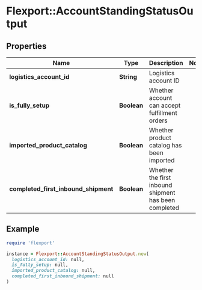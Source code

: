 # Flexport::AccountStandingStatusOutput

## Properties

| Name | Type | Description | Notes |
| ---- | ---- | ----------- | ----- |
| **logistics_account_id** | **String** | Logistics account ID |  |
| **is_fully_setup** | **Boolean** | Whether account can accept fulfillment orders |  |
| **imported_product_catalog** | **Boolean** | Whether product catalog has been imported |  |
| **completed_first_inbound_shipment** | **Boolean** | Whether the first inbound shipment has been completed |  |

## Example

```ruby
require 'flexport'

instance = Flexport::AccountStandingStatusOutput.new(
  logistics_account_id: null,
  is_fully_setup: null,
  imported_product_catalog: null,
  completed_first_inbound_shipment: null
)
```

